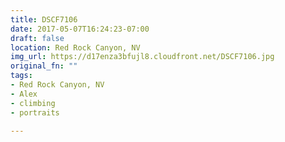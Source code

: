 ```yaml
---
title: DSCF7106
date: 2017-05-07T16:24:23-07:00
draft: false
location: Red Rock Canyon, NV
img_url: https://d17enza3bfujl8.cloudfront.net/DSCF7106.jpg
original_fn: ""
tags:
- Red Rock Canyon, NV
- Alex
- climbing
- portraits

---
```


